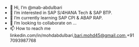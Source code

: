 - 👋 Hi, I’m @mab-abdulbari
- 👀 I’m interested in SAP S/4HANA Tech & SAP BTP.
- 🌱 I’m currently learning SAP CPI & ABAP RAP.
- 💞️ I’m looking to collaborate on ...
- 📫 How to reach me linkedin.com/in/mohdabdulbari,bari.mohd45@gmail.com,+91 7093987768

<!---
mab-abdulbari/mab-abdulbari is a ✨ special ✨ repository because its `README.md` (this file) appears on your GitHub profile.
You can click the Preview link to take a look at your changes.
--->
